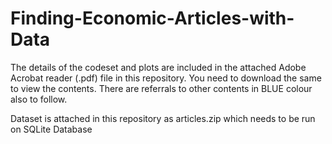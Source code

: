 # Finding-Economic-Articles-with-Data

The details of the codeset and plots are included in the attached Adobe Acrobat reader (.pdf) file in this repository. 
You need to download the same to view the contents. There are referrals to other contents in BLUE colour also to follow.

Dataset is attached in this repository as articles.zip which needs to be run on SQLite Database
